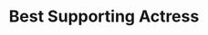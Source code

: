 ---
title: "Best Supporting Actress"
edition: 2011
winner: Jessica Chastain
kind: "actor"
film: tree-of-life.md
image: https://m.media-amazon.com/images/M/MV5BNTE4NjI5NDY5OF5BMl5BanBnXkFtZTcwODIwMzcxNQ@@._V1_.jpg
type: award
weight: 7
---